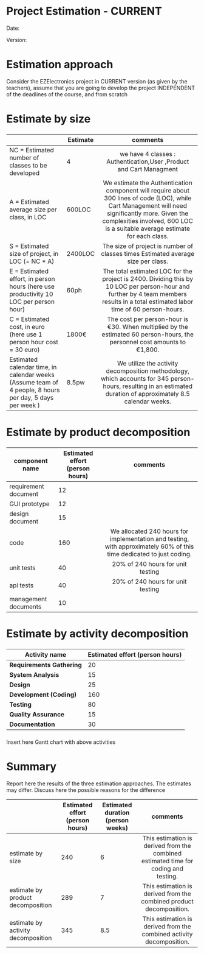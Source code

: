 # Project Estimation - CURRENT
Date:

Version:


# Estimation approach
Consider the EZElectronics  project in CURRENT version (as given by the teachers), assume that you are going to develop the project INDEPENDENT of the deadlines of the course, and from scratch
# Estimate by size
### 
|                                                                                                         | Estimate |                                                                                                             comments                                                                                                             |
| ------------------------------------------------------------------------------------------------------- | -------- | :------------------------------------------------------------------------------------------------------------------------------------------------------------------------------------------------------------------------------: |
| NC =  Estimated number of classes to be developed                                                       | 4        |                                                                               we have 4 classes : Authentication,User ,Product and Cart Managment                                                                                |
| A = Estimated average size per class, in LOC                                                            | 600LOC   | We estimate the Authentication component will require about 300 lines of code (LOC), while Cart Management will need significantly more. Given the complexities involved, 600 LOC is a suitable average estimate for each class. |
| S = Estimated size of project, in LOC (= NC * A)                                                        | 2400LOC  |                                                                         The size of project is number of classes times Estimated average size per class.                                                                         |
| E = Estimated effort, in person hours (here use productivity 10 LOC per person hour)                    | 60ph     |                        The total estimated LOC for the project is 2400. Dividing this by 10 LOC per person-hour and further by 4 team members results in a total estimated labor time of 60 person-hours.                        |
| C = Estimated cost, in euro (here use 1 person hour cost = 30 euro)                                     | 1800€    |                                                     The cost per person-hour is €30. When multiplied by the estimated 60 person-hours, the personnel cost amounts to €1,800.                                                     |
| Estimated calendar time, in calendar weeks (Assume team of 4 people, 8 hours per day, 5 days per week ) | 8.5pw    |                                 We utilize the activity decomposition methodology, which accounts for 345 person-hours, resulting in an estimated duration of approximately 8.5 calendar weeks.                                  |

# Estimate by product decomposition
### 
| component name | Estimated effort (person hours) | comments |
| -------------- | ------------------------------- | :-------: |
|requirement document    | 12 | |
| GUI prototype | 12 |  | 
|design document |15|   |
|code |160|We allocated 240 hours for implementation and testing, with approximately 60% of this time dedicated to  just coding.    | 
| unit tests |40 | 20% of 240 hours for unit testing  |
| api tests |40 |  20% of 240 hours for unit testing |
| management documents  |10| |


# Estimate by activity decomposition
### 
| Activity name              | Estimated effort (person hours) |
| -------------------------- | ------------------------------- |
| **Requirements Gathering** | 20                              |
| **System Analysis**        | 15                              |
| **Design**                 | 25                              |
| **Development (Coding)**   | 160                             |
| **Testing**                | 80                              |
| **Quality Assurance**      | 15                              |
| **Documentation**          | 30                              |
###
Insert here Gantt chart with above activities

# Summary

Report here the results of the three estimation approaches. The  estimates may differ. Discuss here the possible reasons for the difference

|                                    | Estimated effort (person hours) | Estimated duration (person weeks) | comments |
| ---------------------------------- | ------------------------------- | --------------------------------- | :-----------:|
| estimate by size                   | 240                             | 6                                 | This estimation is derived from the combined estimated time for coding and testing. |
| estimate by product decomposition  | 289                             | 7                                 | This estimation is derived from the combined product decomposition. |
| estimate by activity decomposition | 345                             | 8.5                               | This estimation is derived from the combined activity decomposition. | 




